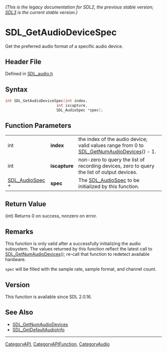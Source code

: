 ###### (This is the legacy documentation for SDL2, the previous stable version; [SDL3](https://wiki.libsdl.org/SDL3/) is the current stable version.)
# SDL_GetAudioDeviceSpec

Get the preferred audio format of a specific audio device.

## Header File

Defined in [SDL_audio.h](https://github.com/libsdl-org/SDL/blob/SDL2/include/SDL_audio.h)

## Syntax

```c
int SDL_GetAudioDeviceSpec(int index,
                       int iscapture,
                       SDL_AudioSpec *spec);
```

## Function Parameters

|                                  |               |                                                                                                                     |
| -------------------------------- | ------------- | ------------------------------------------------------------------------------------------------------------------- |
| int                              | **index**     | the index of the audio device; valid values range from 0 to [SDL_GetNumAudioDevices](SDL_GetNumAudioDevices)() - 1. |
| int                              | **iscapture** | non-zero to query the list of recording devices, zero to query the list of output devices.                          |
| [SDL_AudioSpec](SDL_AudioSpec) * | **spec**      | The [SDL_AudioSpec](SDL_AudioSpec) to be initialized by this function.                                              |

## Return Value

(int) Returns 0 on success, nonzero on error.

## Remarks

This function is only valid after a successfully initializing the audio
subsystem. The values returned by this function reflect the latest call to
[SDL_GetNumAudioDevices](SDL_GetNumAudioDevices)(); re-call that function
to redetect available hardware.

`spec` will be filled with the sample rate, sample format, and channel
count.

## Version

This function is available since SDL 2.0.16.

## See Also

- [SDL_GetNumAudioDevices](SDL_GetNumAudioDevices)
- [SDL_GetDefaultAudioInfo](SDL_GetDefaultAudioInfo)

----
[CategoryAPI](CategoryAPI), [CategoryAPIFunction](CategoryAPIFunction), [CategoryAudio](CategoryAudio)

